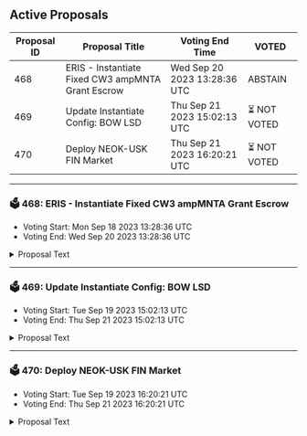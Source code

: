 ## Active Proposals

| Proposal ID | Proposal Title | Voting End Time | VOTED |
|-------------|----------------|-----------------|-------|
| 468 | ERIS - Instantiate Fixed CW3 ampMNTA Grant Escrow | Wed Sep 20 2023 13:28:36 UTC | ABSTAIN |
| 469 | Update Instantiate Config: BOW LSD | Thu Sep 21 2023 15:02:13 UTC | ⏳ NOT VOTED |
| 470 | Deploy NEOK-USK FIN Market | Thu Sep 21 2023 16:20:21 UTC | ⏳ NOT VOTED |

---

### 🗳 468: ERIS - Instantiate Fixed CW3 ampMNTA Grant Escrow
- Voting Start: Mon Sep 18 2023 13:28:36 UTC
- Voting End: Wed Sep 20 2023 13:28:36 UTC

<details>
<summary>Proposal Text</summary>
 
This fixed multisig will be used to escrow a MNTA grant to be paid out via milestones.
</details>

---

### 🗳 469: Update Instantiate Config: BOW LSD
- Voting Start: Tue Sep 19 2023 15:02:13 UTC
- Voting End: Thu Sep 21 2023 15:02:13 UTC

<details>
<summary>Proposal Text</summary>
 
Code ID 158 is an experimental BOW strategy built by the Kujira team, specifially designed to provide the best trading experience between tokens and their liquid staked versions. It will allow LPers to provide liquidity for staked token holders to instantly swap into the underlying asset, accruing a small fee. The strategy is currently running on the ampKUJI/KUJI FIN pair on testnet, and the next phase is to run in a live trading environment before opening for wider use.
</details>

---

### 🗳 470: Deploy NEOK-USK FIN Market
- Voting Start: Tue Sep 19 2023 16:20:21 UTC
- Voting End: Thu Sep 21 2023 16:20:21 UTC

<details>
<summary>Proposal Text</summary>
 
This will open the NEOK <> USK market on FIN
</details>
